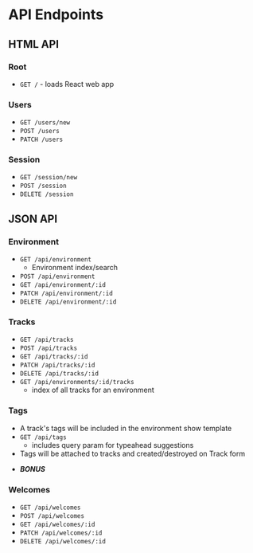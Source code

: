 # API Endpoints

## HTML API

### Root

- `GET /` - loads React web app

### Users

- `GET /users/new`
- `POST /users`
- `PATCH /users`

### Session

- `GET /session/new`
- `POST /session`
- `DELETE /session`

## JSON API

### Environment

- `GET /api/environment`
  - Environment index/search
- `POST /api/environment`
- `GET /api/environment/:id`
- `PATCH /api/environment/:id`
- `DELETE /api/environment/:id`

### Tracks

- `GET /api/tracks`
- `POST /api/tracks`
- `GET /api/tracks/:id`
- `PATCH /api/tracks/:id`
- `DELETE /api/tracks/:id`
- `GET /api/environments/:id/tracks`
  - index of all tracks for an environment

### Tags

- A track's tags will be included in the environment show template
- `GET /api/tags`
  - includes query param for typeahead suggestions
- Tags will be attached to tracks and created/destroyed on Track form


* ***BONUS***

### Welcomes

- `GET /api/welcomes`
- `POST /api/welcomes`
- `GET /api/welcomes/:id`
- `PATCH /api/welcomes/:id`
- `DELETE /api/welcomes/:id`
